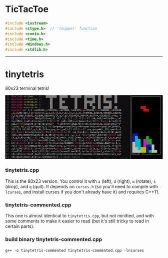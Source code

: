 # TicTacToe
```c++
#include <iostream>
#include <ctype.h>  // 'toupper' function
#include <conio.h>
#include <time.h>
#include <Windows.h>
#include <stdlib.h>
```

---

# tinytetris
80x23 terminal tetris!

![tinytetris gif](animation.gif)

### tinytetris.cpp
This is the 80x23 version. You control it with `a` (left), `d` (right), `w` (rotate),
`s` (drop), and `q` (quit). It depends on `curses.h` (so you'll need to compile with
`-lcurses`, and install curses if you don't already have it) and requires C++11.

### tinytetris-commented.cpp
This one is almost identical to `tinytetris.cpp`, but not minified, and with some
comments to make it easier to read (but it's still tricky to read in certain parts).

### build binary tinytetris-commented.cpp
`g++ -o tinytetris-commented tinytetris-commented.cpp -lncurses`
